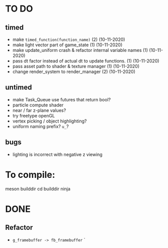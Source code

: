 
# TO DO
## timed
- make `timed_function(function_name)` (2) (10-11-2020)
- make light vector part of game_state  (1) (10-11-2020)
- make update_uniform crash & refactor internal variable names (1) (10-11-2020)
- pass dt factor instead of actual dt to update functions. (1) (10-11-2020)
- pass asset path to shader & texture manager (1) (10-11-2020)
- change render_system to render_manager (2) (10-11-2020)

## untimed
- make Task_Queue use futures that return bool?
- particle compute shader 
- near / far z-plane values?
- try freetype openGL 
- vertex picking / object highlighting?
- uniform naming prefix? `u_`?


## bugs
- lighting is incorrect with negative z viewing


# To compile:
meson builddir
cd builddir
ninja

# DONE

## Refactor
- `g_framebuffer -> fb_framebuffer` 
` 
